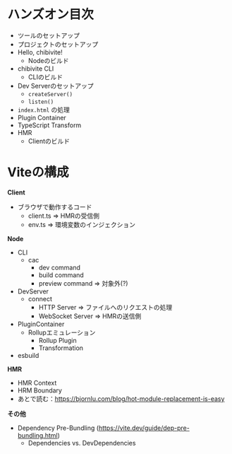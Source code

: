# ハンズオン目次

- ツールのセットアップ
- プロジェクトのセットアップ
- Hello, chibivite!
  - Nodeのビルド
- chibivite CLI
  - CLIのビルド
- Dev Serverのセットアップ
  - `createServer()`
  - `listen()`
- `index.html` の処理
- Plugin Container
- TypeScript Transform
- HMR
  - Clientのビルド

# Viteの構成

**Client**

- ブラウザで動作するコード
  - client.ts => HMRの受信側
  - env.ts => 環境変数のインジェクション

**Node**

- CLI
  - cac
    - dev command
    - build command
    - preview command => 対象外(?)
- DevServer
  - connect
    - HTTP Server => ファイルへのリクエストの処理
    - WebSocket Server => HMRの送信側
- PluginContainer
  - Rollupエミュレーション
    - Rollup Plugin
    - Transformation
- esbuild

**HMR**

- HMR Context
- HRM Boundary
- あとで読む：https://bjornlu.com/blog/hot-module-replacement-is-easy

**その他**

- Dependency Pre-Bundling (https://vite.dev/guide/dep-pre-bundling.html)
  - Dependencies vs. DevDependencies
